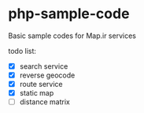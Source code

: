# php-sample-code
Basic sample codes for Map.ir services 

todo list:

- [x] search service
- [x] reverse geocode
- [x] route service
- [x] static map
- [ ] distance matrix
